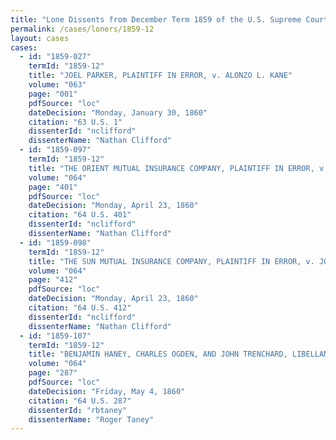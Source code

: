 ```yaml
---
title: "Lone Dissents from December Term 1859 of the U.S. Supreme Court"
permalink: /cases/loners/1859-12
layout: cases
cases:
  - id: "1859-027"
    termId: "1859-12"
    title: "JOEL PARKER, PLAINTIFF IN ERROR, v. ALONZO L. KANE"
    volume: "063"
    page: "001"
    pdfSource: "loc"
    dateDecision: "Monday, January 30, 1860"
    citation: "63 U.S. 1"
    dissenterId: "nclifford"
    dissenterName: "Nathan Clifford"
  - id: "1859-097"
    termId: "1859-12"
    title: "THE ORIENT MUTUAL INSURANCE COMPANY, PLAINTIFF IN ERROR, v. JOHN S. WRIGHT, USE OF MAXWELL, WRIGHT, &amp; COMPANY"
    volume: "064"
    page: "401"
    pdfSource: "loc"
    dateDecision: "Monday, April 23, 1860"
    citation: "64 U.S. 401"
    dissenterId: "nclifford"
    dissenterName: "Nathan Clifford"
  - id: "1859-098"
    termId: "1859-12"
    title: "THE SUN MUTUAL INSURANCE COMPANY, PLAINTIFF IN ERROR, v. JOHN S. WRIGHT, USE OF MAXWELL, WRIGHT, &amp; CO"
    volume: "064"
    page: "412"
    pdfSource: "loc"
    dateDecision: "Monday, April 23, 1860"
    citation: "64 U.S. 412"
    dissenterId: "nclifford"
    dissenterName: "Nathan Clifford"
  - id: "1859-107"
    termId: "1859-12"
    title: "BENJAMIN HANEY, CHARLES OGDEN, AND JOHN TRENCHARD, LIBELLANTS AND APPELLANTS, v. THE BALTIMORE STEAM PACKET COMPANY, OWNERS OF THE STEAMER LOUISIANA, AND GEORGE W. RUSSELL"
    volume: "064"
    page: "287"
    pdfSource: "loc"
    dateDecision: "Friday, May 4, 1860"
    citation: "64 U.S. 287"
    dissenterId: "rbtaney"
    dissenterName: "Roger Taney"
---
```


